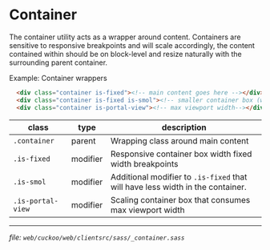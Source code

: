 # Container

The container utility acts as a wrapper around content. Containers are sensitive
to responsive breakpoints and will scale accordingly, the content contained
within should be on block-level and resize naturally with the surrounding
parent container.

Example: Container wrappers
```html
  <div class="container is-fixed"><!-- main content goes here --></div>
  <div class="container is-fixed is-smol"><!-- smaller container box (works best for lots of text) --></div>
  <div class="container is-portal-view"><!-- max viewport width--></div>
```

| class             | type     | description                                                                    |
| ----------------- | -------- | ------------------------------------------------------------------------------ |
| `.container`      | parent   | Wrapping class around main content                                             |
| `.is-fixed`       | modifier | Responsive container box width fixed width breakpoints                         |
| `.is-smol`        | modifier | Additional modifier to `.is-fixed` that will have less width in the container. |
| `.is-portal-view` | modifier | Scaling container box that consumes max viewport width                         |

---
_file: `web/cuckoo/web/clientsrc/sass/_container.sass`_
